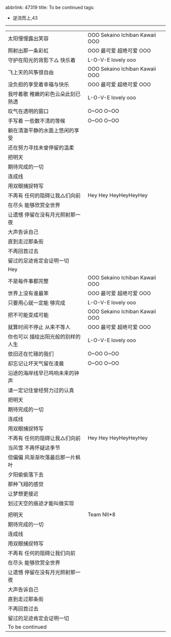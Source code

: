 abbrlink: 47319
title: To be continued
tags:
  - 逆流而上,43
---
|      |      |
|--|--|
|太阳慢慢露出笑容|OOO Sekaino Ichiban Kawaii OOO|
|照射出那一条彩虹|OOO 最可爱 超绝可爱 OOO|
|守护在阳光的背影下△ 快乐着|L-O-V-E lovely ooo|
|飞上天的风筝很自由|OOO Sekaino Ichiban Kawaii OOO|
|没负担的享受着幸福与快乐|OOO 最可爱 超绝可爱 OOO|
|我哼着歌 稚嫩的彩色云朵此刻已熟透|L-O-V-E lovely ooo|
|叹气在透明的窗口|O~OO O~OO|
|手写着 一些数不清的等候|O~OO O~OO|
|躺在清澈平静的水面上悠闲的享受|      |
|还在努力寻找未曾停留的温柔|      |
|把明天|      |
|期待完成的一切|      |
|连成线|      |
|用双眼捕捉特写|      |
|不再有 任何的阻碍让我△们向前|Hey Hey HeyHeyHeyHey|
|在尽头 能够欣赏全世界|      |
|让遗憾 停留在没有月光照射那一夜|      |
|大声告诉自己|      |
|直到走过那条街|      |
|不再回首过去|      |
|留过的足迹肯定会证明一切|      |
|Hey|      |
|不是每件事都完整|OOO Sekaino Ichiban Kawaii OOO|
|世界上没有谁最笨|OOO 最可爱 超绝可爱 OOO|
|只要用心就一定能 够完成|L-O-V-E lovely ooo|
|把不可能变成可能|OOO Sekaino Ichiban Kawaii OOO|
|就算时间不停止 从来不等人|OOO 最可爱 超绝可爱 OOO|
|你也可以 描绘出阳光般的别样的人生|L-O-V-E lovely ooo|
|依旧还在忙碌的我们|O~OO O~OO|
|却忘记让坏天气留在凌晨|O~OO O~OO|
|沿途的海岸线早已鸣响未来的钟声|      |
|请一定记住曾经努力过的认真|      |
|把明天|      |
|期待完成的一切|      |
|连成线|      |
|用双眼捕捉特写|      |
|不再有 任何的阻碍让我△们向前|Hey Hey HeyHeyHeyHey|
|当风雪 不再怀疑这季节|      |
|但偏偏 风渐渐吹落最后那一片枫叶|      |
|夕阳偷偷落下去|      |
|那种飞翔的感觉|      |
|让梦想更接近|      |
|划过天空的痕迹才能叫做实现|      |
|      |      |
|把明天|Team NII*8|
|期待完成的一切|      |
|连成线|      |
|用双眼捕捉特写|      |
|不再有 任何的阻碍让我们向前|      |
|在尽头 能够欣赏全世界|      |
|让遗憾 停留在没有月光照射那一夜|      |
|大声告诉自己|      |
|直到走过那条街|      |
|不再回首过去|      |
|留过的足迹肯定会证明一切|      |
|To be continued|      |